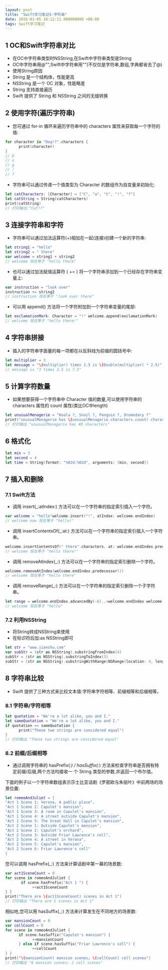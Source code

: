 ```yaml
---
layout: post
title: "Swift学习笔记5-字符串"
date: 2016-01-05 10:12:11.000000000 +08:00
tags: Swift学习笔记
---
```


## 1 OC和Swift字符串对比
- 在OC中字符串类型时NSString,在Swift中字符串类型是String
- OC中字符串用@"",Swift中字符串用""(不仅仅是字符串,数组,字典都省去了@)
- 使用String原因 
 - String 是一个结构体，性能更高
 - NSString 是一个 OC 对象，性能略差
 - String 支持直接遍历
 - Swift 提供了 String 和 NSString 之间的无缝转换

## 2 使用字符(遍历字符串)
- 您可通过 for-in 循环来遍历字符串中的 characters 属性来获取每一个字符的值:
```swift
for character in "Dog!?".characters { 
      print(character)
}
// D
// o
// g
// !
// ?
```
- 字符串可以通过传递一个值类型为 Character 的数组作为自变量来初始化:
```swift
let catCharacters: [Character] = ["C", "a", "t", "!", "?"] 
let catString = String(catCharacters)
print(catString)
// 打印输出:"Cat!?"
```

## 3 连接字符串和字符
- 字符串可以通过加法运算符(+)相加在一起(连接)创建一个新的字符串:
```swift
let string1 = "hello"
let string2 = " there"
var welcome = string1 + string2 
// welcome 现在等于 "hello there"
```
- 也可以通过加法赋值运算符 ( += ) 将一个字符串添加到一个已经存在字符串变量上:
```swift
var instruction = "look over"
instruction += string2
// instruction 现在等于 "look over there"
```
- 可以用 append() 方法将一个字符附加到一个字符串变量的尾部:
```swift 
let exclamationMark: Character = "!" welcome.append(exclamationMark)
// welcome 现在等于 "hello there!"
```

## 4 字符串拼接
- 插入的字符串字面量的每一项都在以反斜线为前缀的圆括号中:
```swift
let multiplier = 3
let message = "\(multiplier) times 2.5 is \(Double(multiplier) * 2.5)"
// message is "3 times 2.5 is 7.5"
```

## 5 计算字符数量
- 如果想要获得一个字符串中 Character 值的数量,可以使用字符串的 characters 属性的 count 属性(类比OC中length)
```swift
let unusualMenagerie = "Koala ?, Snail ?, Penguin ?, Dromedary ?" 
print("unusualMenagerie has \(unusualMenagerie.characters.count) characters") 
// 打印输出 "unusualMenagerie has 40 characters"
```

## 6 格式化
```swift
let min = 3
let second = 4
let time = String(format: "%02d:%02d", arguments: [min, second])
```

## 7 插入和删除
### 7.1 Swift方法
- 调用 insert(_:atIndex:) 方法可以在一个字符串的指定索引插入一个字符。
```swift
var welcome = "hello"welcome.insert("!", atIndex: welcome.endIndex) 
// welcome now 现在等于 "hello!"
```
- 调用 insertContentsOf(_:at:) 方法可以在一个字符串的指定索引插入一个字符串。
```swift
welcome.insertContentsOf(" there".characters, at: welcome.endIndex.predecessor()) 
// welcome 现在等于 "hello there!"
```
- 调用 removeAtIndex(_:) 方法可以在一个字符串的指定索引删除一个字符。
```swift
welcome.removeAtIndex(welcome.endIndex.predecessor()) 
// welcome 现在等于 "hello there"
```
- 调用 removeRange(_:) 方法可以在一个字符串的指定索引删除一个子字符串。
```swift
let range = welcome.endIndex.advancedBy(-6)..<welcome.endIndex welcome.removeRange(range)
// welcome 现在等于 "hello"
```

### 7.2 利用NSString
- 将String转成NSString来使用 
- 在标识符后加:as NSString即可
```swift
let str = "www.jianshu.com"
var subStr = (str as NSString).substringFromIndex(4)
subStr = (str as NSString).substringToIndex(3)
subStr = (str as NSString).substringWithRange(NSRange(location: 4, length: 5))
```

## 8 字符串比较
- Swift 提供了三种方式来比较文本值:字符串字符相等、前缀相等和后缀相等。

### 8.1 字符串/字符相等
```swift
let quotation = "We're a lot alike, you and I."
let sameQuotation = "We're a lot alike, you and I."
if quotation == sameQuotation { 
      print("These two strings are considered equal")
}
// 打印输出 "These two strings are considered equal"
```

### 8.2 前缀/后缀相等
- 通过调用字符串的 hasPrefix(_:) / hasSuffix(_:) 方法来检查字符串是否拥有特定前缀/后缀,两个方法均接收一 个 String 类型的参数,并返回一个布尔值。

下面的例子以一个字符串数组表示莎士比亚话剧《罗密欧与朱丽叶》中前两场的场景位置:
```swift
let romeoAndJuliet = [ 
"Act 1 Scene 1: Verona, A public place", 
"Act 1 Scene 2: Capulet's mansion", 
"Act 1 Scene 3: A room in Capulet's mansion", 
"Act 1 Scene 4: A street outside Capulet's mansion", 
"Act 1 Scene 5: The Great Hall in Capulet's mansion", 
"Act 2 Scene 1: Outside Capulet's mansion", 
"Act 2 Scene 2: Capulet's orchard", 
"Act 2 Scene 3: Outside Friar Lawrence's cell", 
"Act 2 Scene 4: A street in Verona", 
"Act 2 Scene 5: Capulet's mansion", 
"Act 2 Scene 6: Friar Lawrence's cell"
]
```

您可以调用 hasPrefix(_:) 方法来计算话剧中第一幕的场景数:
```swift
var act1SceneCount = 0
for scene in romeoAndJuliet {
       if scene.hasPrefix("Act 1 ") { 
            ++act1SceneCount
} }
print("There are \(act1SceneCount) scenes in Act 1") 
// 打印输出 "There are 5 scenes in Act 1"
```
相似地,您可以用 hasSuffix(_:) 方法来计算发生在不同地方的场景数:
```swift
var mansionCount = 0
var cellCount = 0
for scene in romeoAndJuliet { 
      if scene.hasSuffix("Capulet's mansion") { 
            ++mansionCount 
      } else if scene.hasSuffix("Friar Lawrence's cell") { 
            ++cellCount
} }
print("\(mansionCount) mansion scenes; \(cellCount) cell scenes") 
// 打印输出 "6 mansion scenes; 2 cell scenes"
```

